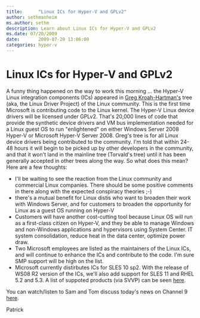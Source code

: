 ```yaml
---
title:      "Linux ICs for Hyper-V and GPLv2"
author: sethmanheim
ms.author: sethm
description: Learn about Linux ICs for Hyper-V and GPLv2
ms.date: 07/20/2009
date:       2009-07-20 13:06:00
categories: hyper-v
---
```

# Linux ICs for Hyper-V and GPLv2

A funny thing happened on the way to work this morning ... the Hyper-V Linux integration components (ICs) appeared in [Greg Kroah-Hartman's](http://en.wikipedia.org/wiki/Greg_Kroah-Hartman "Wikipedia") tree (aka, the Linux Driver Project) of the Linux community. This is the first time Microsoft is contributing code to the Linux kernel. The Hyper-V Linux device drivers will be licensed under GPLv2. That's 20,000 lines of code that provide the synthetic device drivers and VM bus implementation needed for a Linux guest OS to run "enlightened" on either Windows Server 2008 Hyper-V or Microsoft Hyper-V Server 2008. Greg's tree is for all Linux device drivers being contributed to the community. I'm told that within 24-48 hours it will begin to be picked up by other developers in the community, and that it won't land in the mainline tree (Torvald's tree) until it has been generally accepted in other trees along the way. So what does this mean? Here are a few thoughts: 

  * I'll be waiting to see the reaction from the Linux community and commercial Linux companies. There should be some positive comments in there along with the expected conspiracy theories ;-)
  * there's a mutual benefit for Linux distis who want to broaden their work with Windows Server, and for customers to broaden the opportunity for Linux as a guest OS running on Hyper-V
  * Customers will have another cost-cutting tool because Linux OS will run as a first-class citizen on Hyper-V, and they be able to manage Windows and non-Windows applications and hypervisors using System Center. IT system consolidation, reduce heat in the data center, optimize power draw.
  * Two Microsoft employees are listed as the maintainers of the Linux ICs, and will continue to enhance the ICs and contribute to the code. I'm sure SMP support will be high on the list.
  * Microsoft currently distirbutes ICs for SLES 10 sp2. With the release of WS08 R2 version of the ICs, we'll also add support for SLES 11 and RHEL 5.2 and 5.3. A list of suppoted products (via SVVP) can be seen [here](http://www.windowsservercatalog.com/results.aspx?&bCatID=1521&cpID=0&avc=0&ava=0&avq=0&OR=1&PGS=25 "SVVP products page").

You can watch/listen to Sam and Tom discuss today's news on Channel 9 [here](/shows/ "Channel 9 interview"). 

Patrick
